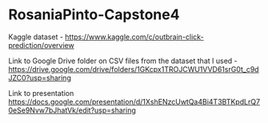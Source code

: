 # RosaniaPinto-Capstone4

Kaggle dataset - https://www.kaggle.com/c/outbrain-click-prediction/overview

Link to Google Drive folder on CSV files from the dataset that I used - https://drive.google.com/drive/folders/1GKcpx1TROJCWU1VVD61srG0t_c9dJZC0?usp=sharing

Link to presentation https://docs.google.com/presentation/d/1XshENzcUwtQa4Bi4T3BTKpdLrQ70eSe9Nvw7bJhatVk/edit?usp=sharing